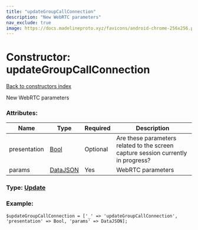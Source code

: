 ```yaml
---
title: "updateGroupCallConnection"
description: "New WebRTC parameters"
nav_exclude: true
image: https://docs.madelineproto.xyz/favicons/android-chrome-256x256.png
---
```

# Constructor: updateGroupCallConnection  
[Back to constructors index](/API_docs/constructors/index.html)



New WebRTC parameters

### Attributes:

| Name     |    Type       | Required | Description |
|----------|---------------|----------|-------------|
|presentation|[Bool](/API_docs/types/Bool.html) | Optional|Are these parameters related to the screen capture session currently in progress?|
|params|[DataJSON](/API_docs/types/DataJSON.html) | Yes|WebRTC parameters|



### Type: [Update](/API_docs/types/Update.html)


### Example:

```
$updateGroupCallConnection = ['_' => 'updateGroupCallConnection', 'presentation' => Bool, 'params' => DataJSON];
```  

